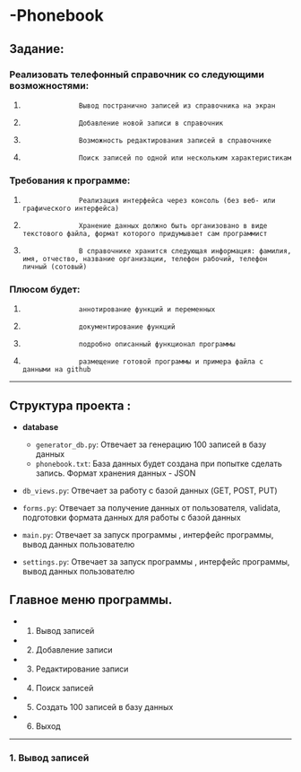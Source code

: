 # -Phonebook

## Задание:
### Реализовать телефонный справочник со следующими возможностями:
1.                   Вывод постранично записей из справочника на экран
2.                   Добавление новой записи в справочник
3.                   Возможность редактирования записей в справочнике
4.                   Поиск записей по одной или нескольким характеристикам
### Требования к программе:
1.                   Реализация интерфейса через консоль (без веб- или графического интерфейса)
2.                   Хранение данных должно быть организовано в виде текстового файла, формат которого придумывает сам программист
3.                   В справочнике хранится следующая информация: фамилия, имя, отчество, название организации, телефон рабочий, телефон личный (сотовый)
### Плюсом будет:
1.                   аннотирование функций и переменных
2.                   документирование функций
3.                   подробно описанный функционал программы
4.                   размещение готовой программы и примера файла с данными на github
___

## Структура проекта :

- **database**
  - `generator_db.py`: Отвечает за генерацию 100 записей в базу данных
  - `phonebook.txt`: База данных будет создана при попытке сделать запись. Формат хранения данных - JSON

- `db_views.py`: Отвечает за работу с базой данных (GET, POST, PUT)
- `forms.py`: Отвечает за получение данных от пользователя, validata, подготовки формата данных для работы с базой данных
- `main.py`: Отвечает за запуск программы ,  интерфейс программы, вывод данных пользователю 
- `settings.py`: Отвечает за запуск программы ,  интерфейс программы, вывод данных пользователю 

##  Главное меню программы.
- 1.  Вывод записей
- 2. Добавление записи
- 3. Редактирование записи
- 4. Поиск записей
- 5. Создать 100 записей в базу данных
- 6. Выход
___


### 1. Вывод записей

